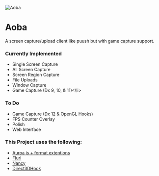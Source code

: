 ![Aoba](https://raw.githubusercontent.com/TheDarkVoid/Aoba/master/Aoba/res/Aoba.ico "Aoba")
<h1>Aoba</h1>
A screen capture/upload client like puush but with game capture support.

<h3>Currently Implemented</h3>
<ul>
<li>Single Screen Capture</li>
<li>All Screen Capture</li>
<li>Screen Region Capture</li>
<li>File Uploads</li>
<li>Window Capture</li>
<li>Game Capture (Dx 9, 10, & 11)<\li>
</ul>
<h3>To Do</h3>
<ul>
<li>Game Capture (Dx 12 & OpenGL Hooks)</li>
<li>FPS Counter Overlay</li>
<li>Polish</li>
<li>Web Interface</li>
</ul>

<h3>This Project uses the following:</h3>
<ul>
<li><a href="https://github.com/audiocogs/aurora.js/">Auroa.js + format extentions</a></li>
<li><a href="https://tmenier.github.io/Flurl/">Flurl</a></li>
<li><a href="http://nancyfx.org/">Nancy</a></li>
<li><a href="https://github.com/spazzarama/Direct3DHook">Direct3DHook</a></li>
</ul>
